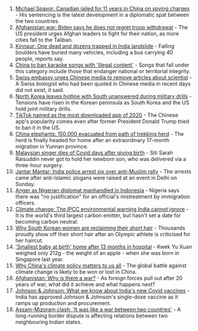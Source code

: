 1. [Michael Spavor: Canadian jailed for 11 years in China on spying charges](https://www.bbc.co.uk/news/world-asia-china-58168587) - His sentencing is the latest development in a diplomatic spat between the two countries.
2. [Afghanistan war: Biden says he does not regret troop withdrawal](https://www.bbc.co.uk/news/world-asia-58167408) - The US president urges Afghan leaders to fight for their nation, as more cities fall to the Taliban.
3. [Kinnaur: One dead and dozens trapped in India landslide](https://www.bbc.co.uk/news/world-asia-india-58171679) - Falling boulders have buried many vehicles, including a bus carrying 40 people, reports say.
4. [China to ban karaoke songs with 'illegal content'](https://www.bbc.co.uk/news/world-asia-china-58168638) - Songs that fall under this category include those that endanger national or territorial integrity.
5. [Swiss embassy urges Chinese media to remove articles about scientist](https://www.bbc.co.uk/news/world-asia-china-58168588) - A Swiss biologist who had been quoted in Chinese media in recent days did not exist, it said.
6. [North Korea leaves hotline with South unanswered during military drills](https://www.bbc.co.uk/news/world-asia-58162289) - Tensions have risen in the Korean peninsula as South Korea and the US hold joint military drills.
7. [TikTok named as the most downloaded app of 2020](https://www.bbc.co.uk/news/business-58155103) - The Chinese app's popularity comes even after former President Donald Trump tried to ban it in the US.
8. [China elephants: 150,000 evacuated from path of trekking herd](https://www.bbc.co.uk/news/world-asia-china-58156099) - The herd is finally headed for home after an extraordinary 17-month migration in Yunnan province.
9. [Malaysian singer dies of Covid days after giving birth](https://www.bbc.co.uk/news/world-asia-58155203) - Siti Sarah Raisuddin never got to hold her newborn son, who was delivered via a three-hour surgery.
10. [Jantar Mantar: India police arrest six over anti-Muslim rally](https://www.bbc.co.uk/news/world-asia-india-58155301) - The arrests came after anti-Islamic slogans were raised at an event in Delhi on Sunday.
11. [Anger as Nigerian diplomat manhandled in Indonesia](https://www.bbc.co.uk/news/world-africa-58159675) - Nigeria says there was "no justification" for an official's mistreatment by immigration officers.
12. [Climate change: The IPCC environmental warning India cannot ignore](https://www.bbc.co.uk/news/world-asia-india-58155294) - It is the world's third largest carbon emitter, but hasn't set a date for becoming carbon neutral.
13. [Why South Korean women are reclaiming their short hair](https://www.bbc.co.uk/news/world-asia-58082355) - Thousands proudly show off their short hair after an Olympic athlete is criticised for her haircut.
14. ['Smallest baby at birth' home after 13 months in hospital](https://www.bbc.co.uk/news/world-asia-58141756) - Kwek Yu Xuan weighed only 212g - the weight of an apple - when she was born in Singapore last year.
15. [Why China's climate policy matters to us all](https://www.bbc.co.uk/news/world-asia-china-57483492) - The global battle against climate change is likely to be won or lost in China.
16. [Afghanistan: Why is there a war?](https://www.bbc.co.uk/news/world-asia-49192495) - As foreign forces pull out after 20 years of war, what did it achieve and what happens next?
17. [Johnson & Johnson: What we know about India's new Covid vaccines](https://www.bbc.co.uk/news/world-asia-india-55748124) - India has approved Johnson & Johnson's single-dose vaccine as it ramps up production and procurement.
18. [Assam-Mizoram clash: 'It was like a war between two countries'](https://www.bbc.co.uk/news/world-asia-india-58066768) - A long-running border dispute is affecting relations between two neighbouring Indian states.
